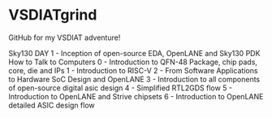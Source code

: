 # VSDIATgrind
GitHub for my VSDIAT adventure!

Sky130 DAY 1 - Inception of open-source EDA, OpenLANE and Sky130 PDK
  How to Talk to Computers
    0 - Introduction to QFN-48 Package, chip pads, core, die and IPs
    1 - Introduction to RISC-V
    2 - From Software Applications to Hardware
  SoC Design and OpenLANE
    3 - Introduction to all components of open-source digital asic design
    4 - Simplified RTL2GDS flow
    5 - Introduction to OpenLANE and Strive chipsets
    6 - Introduction to OpenLANE detailed ASIC design flow
